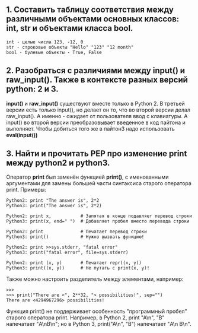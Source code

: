## 1. Составить таблицу соответствия между различными объектами основных классов: int, str и объектами класса bool.
```
int - целые числа 123, -12, 0
str - строковые объекты "Hello" "123" "12 month"
bool - булевые объекты - True, False
```
## 2. Разобраться с различиями между input() и raw_input(). Также в контексте разных версий python: 2 и 3.

**input()** и **raw_input()** существуют вместе только в Python 2. В третьей версии есть только input(), но делает он то, 
что во второй версии делал raw_input(). А именно - ожидает от пользователя ввод с клавиатуры. 
А input() во второй версии преобразовывает введенное в код пайтона и выполняет. 
Чтобы добиться того же в пайтон3 надо использовать **eval(input())**

## 3. Найти и прочитать PEP про изменение print между python2 и python3.

Оператор **print** был заменён функцией **print()**, с именованными аргументами для замены большей части 
синтаксиса старого оператора print. Примеры:
```
Python2: print "The answer is", 2*2
Python3: print("The answer is", 2*2)

Python2: print x,           # Запятая в конце подавляет перевод строки
Python3: print(x, end=" ")  # Добавляет пробел вместо перевода строки

Python2: print              # Печатает перевод строки
Python3: print()            # Нужно вызвать функцию!

Python2: print >>sys.stderr, "fatal error"
Python3: print("fatal error", file=sys.stderr)

Python2: print (x, y)       # Печатает repr((x, y))
Python3: print((x, y))      # Не путать с print(x, y)!
```
Также можно настроить разделитель между элементами, например:
```
>>>
>>> print("There are <", 2**32, "> possibilities!", sep="")
There are <4294967296> possibilities!
```
Функция print() не поддерживает особенность "программный пробел" старого оператора print. 
Например, в Python 2, print "A\n", "B" напечатает "A\nB\n"; но в Python 3, print("A\n", "B") 
напечатает "A\n B\n".
